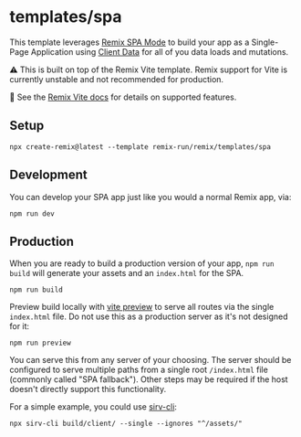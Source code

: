 # templates/spa

This template leverages [Remix SPA Mode](https://remix.run/docs/en/main/future/spa-mode) to build your app as a Single-Page Application using [Client Data](https://remix.run/docs/en/main/guides/client-data) for all of you data loads and mutations.

⚠️ This is built on top of the Remix Vite template. Remix support for Vite is currently unstable and not recommended for production.

📖 See the [Remix Vite docs][remix-vite-docs] for details on supported features.

## Setup

```shellscript
npx create-remix@latest --template remix-run/remix/templates/spa
```

## Development

You can develop your SPA app just like you would a normal Remix app, via:

```shellscript
npm run dev
```

## Production

When you are ready to build a production version of your app, `npm run build` will generate your assets and an `index.html` for the SPA.

```shellscript
npm run build
```

Preview build locally with [vite preview](https://vitejs.dev/guide/cli#vite-preview) to serve all routes via the single `index.html` file. Do not use this as a production server as it's not designed for it:

```shellscript
npm run preview
```

You can serve this from any server of your choosing. The server should be configured to serve multiple paths from a single root `/index.html` file (commonly called "SPA fallback"). Other steps may be required if the host doesn't directly support this functionality.

For a simple example, you could use [sirv-cli](https://www.npmjs.com/package/sirv-cli):

```shellscript
npx sirv-cli build/client/ --single --ignores "^/assets/"
```

[remix-vite-docs]: https://remix.run/docs/en/main/future/vite
